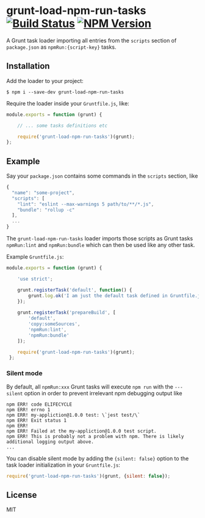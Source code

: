 # grunt-load-npm-run-tasks [![Build Status](https://travis-ci.org/justlep/grunt-load-npm-run-tasks.svg?branch=master)](https://travis-ci.org/justlep/grunt-load-npm-run-tasks) [![NPM Version][npm-image]][npm-url]
A Grunt task loader importing all entries from the `scripts` section of `package.json` as `npmRun:{script-key}` tasks.

## Installation
Add the loader to your project:
```shell
$ npm i --save-dev grunt-load-npm-run-tasks
```
Require the loader inside your `Gruntfile.js`, like:
```javascript
module.exports = function (grunt) {

    // ... some tasks definitions etc

    require('grunt-load-npm-run-tasks')(grunt);
};

``` 
## Example

Say your `package.json` contains some commands in the `scripts` section, like
```javascript
{
  "name": "some-project",
  "scripts": [
    "lint": "eslint --max-warnings 5 path/to/**/*.js",
    "bundle": "rollup -c"
  ],
  ...
}
```
The `grunt-load-npm-run-tasks` loader imports those scripts as Grunt tasks `npmRun:lint` and 
`npmRun:bundle` which can then be used like any other task.

Example `Gruntfile.js`:
 ```javascript
 module.exports = function (grunt) {
 
     'use strict';
 
     grunt.registerTask('default', function() {
         grunt.log.ok('I am just the default task defined in Gruntfile.js.');
     });
     
     grunt.registerTask('prepareBuild', [
         'default',
         'copy:someSources',
         'npmRun:lint',
         'npmRun:bundle'
     ]);
 
     require('grunt-load-npm-run-tasks')(grunt);
  };
 ```

### Silent mode

By default, all `npmRun:xxx` Grunt tasks will execute `npm run` with the `---silent` option 
in order to prevent irrelevant npm debugging output like 
```
npm ERR! code ELIFECYCLE
npm ERR! errno 1
npm ERR! my-appliction@1.0.0 test: \`jest test/\`
npm ERR! Exit status 1
npm ERR! 
npm ERR! Failed at the my-appliction@1.0.0 test script.
npm ERR! This is probably not a problem with npm. There is likely additional logging output above.
...
``` 

You can disable silent mode by adding the `{silent: false}` option to the 
task loader initialization in your `Gruntfile.js`:
```javascript
require('grunt-load-npm-run-tasks')(grunt, {silent: false});
```


## License
MIT


[npm-image]: https://img.shields.io/npm/v/grunt-load-npm-run-tasks.svg
[npm-url]: https://npmjs.org/package/grunt-load-npm-run-tasks
